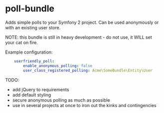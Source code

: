 poll-bundle
===========

Adds simple polls to your Symfony 2 project. Can be used anonymously or with an existing user store.

NOTE: this bundle is still in heavy development - do not use, it WILL set your cat on fire.

Example configuration:

```yaml
    userfriendly_poll:
        enable_anonymous_polling: false
        user_class_registered_polling: Acme\SomeBundle\Entity\User

```

TODO:

- add jQuery to requirements
- add default styling
- secure anonymous polling as much as possible
- use in several projects at once to iron out the kinks and contingencies

